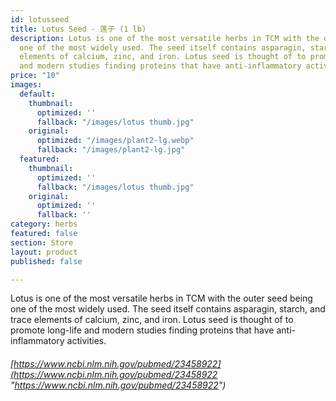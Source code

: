 ```yaml
---
id: lotusseed
title: Lotus Seed - 莲子 (1 lb)
description: Lotus is one of the most versatile herbs in TCM with the outer seed being
  one of the most widely used. The seed itself contains asparagin, starch, and trace
  elements of calcium, zinc, and iron. Lotus seed is thought of to promote long-life
  and modern studies finding proteins that have anti-inflammatory activities.  https://www.ncbi.nlm.nih.gov/pubmed/23458922
price: "10"
images:
  default:
    thumbnail:
      optimized: ''
      fallback: "/images/lotus thumb.jpg"
    original:
      optimized: "/images/plant2-lg.webp"
      fallback: "/images/plant2-lg.jpg"
  featured:
    thumbnail:
      optimized: ''
      fallback: "/images/lotus thumb.jpg"
    original:
      optimized: ''
      fallback: ''
category: herbs
featured: false
section: Store
layout: product
published: false

---
```

Lotus is one of the most versatile herbs in TCM with the outer seed being one of the most widely used. The seed itself contains asparagin, starch, and trace elements of calcium, zinc, and iron. Lotus seed is thought of to promote long-life and modern studies finding proteins that have anti-inflammatory activities.

###### [https://www.ncbi.nlm.nih.gov/pubmed/23458922](https://www.ncbi.nlm.nih.gov/pubmed/23458922 "https://www.ncbi.nlm.nih.gov/pubmed/23458922")